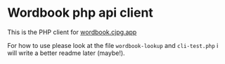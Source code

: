 # Wordbook php api client
This is the PHP client for [wordbook.cjpg.app](https://wordbook.cjpg.app/)

For how to use please look at the file `wordbook-lookup` and `cli-test.php` i will write a better readme later (maybe!).
